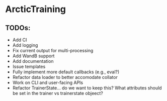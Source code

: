 # ArcticTraining

## TODOs:
- Add CI
- Add logging
- Fix current output for multi-processing
- Add WandB support
- Add documentation
- Issue templates
- Fully implement more default callbacks (e.g., eval?)
- Refactor data loader to better accomodate collator
- Work on CLI and user-facing APIs
- Refactor TrainerState... do we want to keep this? What attributes should be set in the trainer vs trainerstate objeect?
